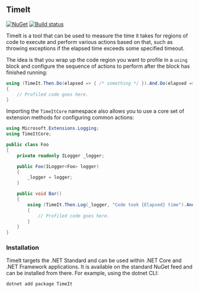 ## TimeIt

[![NuGet](https://img.shields.io/nuget/v/TimeIt.svg)](https://www.nuget.org/packages/TimeIt)
[![Build status](https://ci.appveyor.com/api/projects/status/9a057rcq6n00p38t?svg=true)](https://ci.appveyor.com/project/TAGC/timeit)

TimeIt is a tool that can be used to measure the time it takes for regions of code to execute and perform various actions based on that, such as throwing exceptions if the elapsed time exceeds some specified timeout.

The idea is that you wrap up the code region you want to profile in a `using` block and configure the sequence of actions to perform after the block has finished running:

```cs
using (TimeIt.Then.Do(elapsed => { /* something */ }).And.Do(elapsed => { /* something else */ }))
{
    // Profiled code goes here.    
}
```

Importing the `TimeItCore` namespace also allows you to use a core set of extension methods for configuring common actions:

```cs
using Microsoft.Extensions.Logging;
using TimeItCore;

public class Foo
{
    private readonly ILogger _logger;

    public Foo(ILogger<Foo> logger)
    {
        _logger = logger;
    }

    public void Bar()
    {
        using (TimeIt.Then.Log(_logger, "Code took {Elapsed} time").And.ThrowIfLongerThan(500)))
        {
            // Profiled code goes here.    
        }
    }
}
```

### Installation

TimeIt targets the .NET Standard and can be used within .NET Core and .NET Framework applications. It is available on the standard NuGet feed and can be installed from there. For example, using the dotnet CLI:

```
dotnet add package TimeIt
```